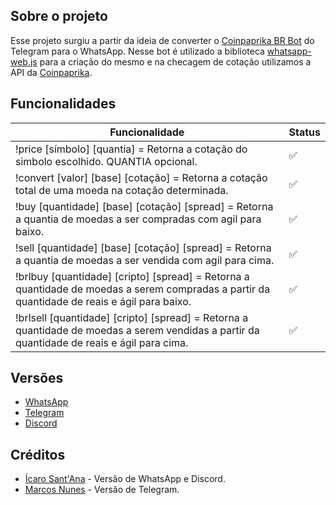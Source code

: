 ## Sobre o projeto

Esse projeto surgiu a partir da ideia de converter o [Coinpaprika BR Bot](https://t.me/CppBrBot) do Telegram para o WhatsApp. Nesse bot é utilizado a biblioteca [whatsapp-web.js](https://github.com/pedroslopez/whatsapp-web.js) para a criação do mesmo e na checagem de cotação utilizamos a API da [Coinpaprika](https://api.coinpaprika.com/).

## Funcionalidades

| Funcionalidade  | Status |
| ------------- | ------------- |
| !price [símbolo] [quantia] = Retorna a cotação do simbolo escolhido. QUANTIA opcional.  | ✅  |
| !convert [valor] [base] [cotação] = Retorna a cotação total de uma moeda na cotação determinada. | ✅  |
| !buy [quantidade] [base] [cotação] [spread] = Retorna a quantia de moedas a ser compradas com agil para baixo.  | ✅  |
| !sell [quantidade] [base] [cotação] [spread] = Retorna a quantia de moedas a ser vendida com agil para cima. | ✅ |
| !brlbuy [quantidade] [cripto] [spread] = Retorna a quantidade de moedas a serem compradas a partir da quantidade de reais e ágil para baixo.  | ✅  |
| !brlsell [quantidade] [cripto] [spread] = Retorna a quantidade de moedas a serem vendidas a partir da quantidade de reais e ágil para cima. | ✅ |

## Versões

* [WhatsApp](https://github.com/SmookeyDev/coinpaprika-whatsapp-bot)
* [Telegram](https://github.com/marcosnunesmbs/coinpaprika-br-bot/)
* [Discord](https://github.com/SmookeyDev/coinpaprika-discord-bot)

## Créditos

* [Ícaro Sant'Ana](https://t.me/SmookeyDev) - Versão de WhatsApp e Discord.
* [Marcos Nunes](https://github.com/marcosnunesmbs) - Versão de Telegram.
